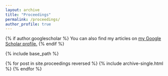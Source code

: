 ```yaml
---
layout: archive
title: "Proceedings"
permalink: /proceedings/
author_profile: true
---
```


{% if author.googlescholar %}
  You can also find my articles on <u><a href="{{author.googlescholar}}">my Google Scholar profile</a>.</u>
{% endif %}

{% include base_path %}

{% for post in site.proceedings reversed %}
  {% include archive-single.html %}
{% endfor %}
